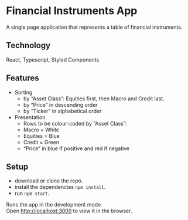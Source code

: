 # Financial Instruments App

A single page application that represents a table of financial instruments.

## Technology
React, Typescript, Styled Components

## Features
- Sorting
  -	by “Asset Class”: Equities first, then Macro and Credit last.
  -	by “Price” in descending order
  -	by “Ticker” in alphabetical order
- Presentation
  - Rows to be colour-coded by “Asset Class”:
  - Macro = White
  - Equities = Blue
  - Credit = Green
  - “Price” in blue if positive and red if negative

## Setup 
- download or clone the repo.
- install the dependencies `npm install`.
- run `npm start`.

Runs the app in the development mode.\
Open [http://localhost:3000](http://localhost:3000) to view it in the browser.